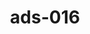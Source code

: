 ---
categories:
- ads_category-20
tags:
- ads_tag-13
- ads_tag-2
- ads_tag-11
- ads_tag-20
title: ads-016
---